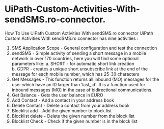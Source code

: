 # UiPath-Custom-Activities-With-sendSMS.ro-connector.
How To Use UiPath Custom Activities With sendSMS.ro connector
UiPath Custom Activities With sendSMS.ro connector has nine activities :

1. SMS Application Scope - General configuration and test the connection
2. sendSMS - Simple activity of sending a short message in a mobile network in over 170 countries, here you will find some optional parameters like: 
  a. SHORT - for automatic short link creation  
  b. GDPR - creates a unique short unsubscribe link at the end of the message for each mobile number, which has 25-30 characters
3. Get Messages - This function returns all inbound (MO) messages for the user which have an ID larger than 'last_id'. It is a function used for inbound messages (MO) in the case of bidirectional communications.
4. Get Balance - Gets the user balance in EURO
5. Add Contact - Add a contact in your address book
6. Delete Contact - Delete a contact from your address book
7. Blocklist add - Add the given number to block list
8. Blocklist delete - Delete the given number from the block list
9. Blocklist Check - Check if the given number is in the block list  
